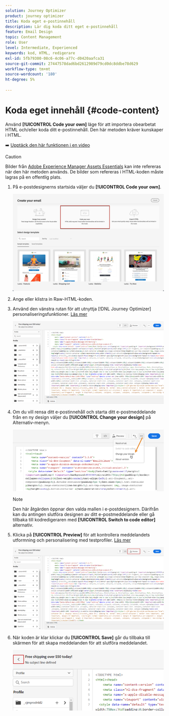 ```yaml
---
solution: Journey Optimizer
product: journey optimizer
title: Koda eget e-postinnehåll
description: Lär dig koda ditt eget e-postinnehåll
feature: Email Design
topic: Content Management
role: User
level: Intermediate, Experienced
keywords: kod, HTML, redigerare
exl-id: 5fb79300-08c6-4c06-a77c-d0420aafca31
source-git-commit: 27447578dad6bd2612989d79cd0dc8ddbe78d629
workflow-type: tm+mt
source-wordcount: '180'
ht-degree: 5%

---
```


# Koda eget innehåll {#code-content}

Använd **[!UICONTROL Code your own]** läge för att importera obearbetat HTML och/eller koda ditt e-postinnehåll. Den här metoden kräver kunskaper i HTML.

➡️ [Upptäck den här funktionen i en video](#video)

>[!CAUTION]
>
> Bilder från [Adobe Experience Manager Assets Essentials](../content-management/assets-essentials.md) kan inte refereras när den här metoden används. De bilder som refereras i HTML-koden måste lagras på en offentlig plats.

1. På e-postdesignerns startsida väljer du **[!UICONTROL Code your own]**.

   ![](assets/code-your-own.png)

1. Ange eller klistra in Raw-HTML-koden.

1. Använd den vänstra rutan för att utnyttja [!DNL Journey Optimizer] personaliseringsfunktioner. [Läs mer](../personalization/personalize.md)

   ![](assets/code-editor.png)

1. Om du vill rensa ditt e-postinnehåll och starta ditt e-postmeddelande från en ny design väljer du **[!UICONTROL Change your design]** på Alternativ-menyn.

   ![](assets/code-editor-change-design.png)

   >[!NOTE]
   >
   >Den här åtgärden öppnar den valda mallen i e-postdesignern. Därifrån kan du antingen slutföra designen av ditt e-postmeddelande eller gå tillbaka till kodredigeraren med **[!UICONTROL Switch to code editor]** alternativ.

1. Klicka på **[!UICONTROL Preview]** för att kontrollera meddelandets utformning och personalisering med testprofiler. [Läs mer](../content-management/preview-test.md)

   ![](assets/code-editor-preview.png)

1. När koden är klar klickar du **[!UICONTROL Save]** går du tillbaka till skärmen för att skapa meddelanden för att slutföra meddelandet.

   ![](assets/code-editor-save.png)

